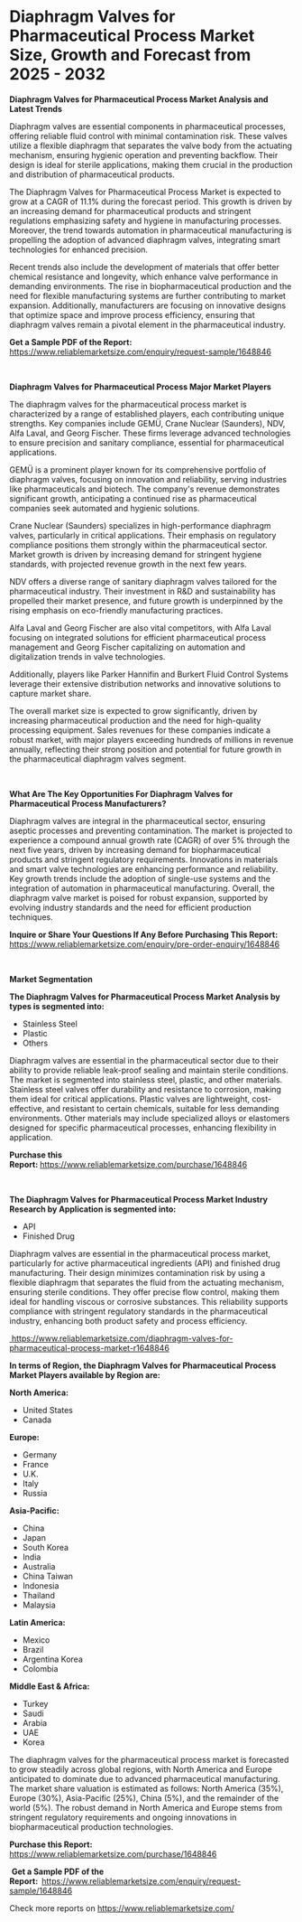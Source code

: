 <p><h1>Diaphragm Valves for Pharmaceutical Process Market Size, Growth and Forecast from 2025 - 2032</h1></p><p><strong>Diaphragm Valves for Pharmaceutical Process Market Analysis and Latest Trends</strong></p>
<p><p>Diaphragm valves are essential components in pharmaceutical processes, offering reliable fluid control with minimal contamination risk. These valves utilize a flexible diaphragm that separates the valve body from the actuating mechanism, ensuring hygienic operation and preventing backflow. Their design is ideal for sterile applications, making them crucial in the production and distribution of pharmaceutical products.</p><p>The Diaphragm Valves for Pharmaceutical Process Market is expected to grow at a CAGR of 11.1% during the forecast period. This growth is driven by an increasing demand for pharmaceutical products and stringent regulations emphasizing safety and hygiene in manufacturing processes. Moreover, the trend towards automation in pharmaceutical manufacturing is propelling the adoption of advanced diaphragm valves, integrating smart technologies for enhanced precision.</p><p>Recent trends also include the development of materials that offer better chemical resistance and longevity, which enhance valve performance in demanding environments. The rise in biopharmaceutical production and the need for flexible manufacturing systems are further contributing to market expansion. Additionally, manufacturers are focusing on innovative designs that optimize space and improve process efficiency, ensuring that diaphragm valves remain a pivotal element in the pharmaceutical industry.</p></p>
<p><strong>Get a Sample PDF of the Report:&nbsp;</strong> <a href="https://www.reliablemarketsize.com/enquiry/request-sample/1648846?utm_campaign=2945&utm_medium=2&utm_source=Github&utm_content=ia&utm_term=26032025&utm_id=diaphragm-valves-for-pharmaceutical-process">https://www.reliablemarketsize.com/enquiry/request-sample/1648846</a></p>
<p>&nbsp;</p>
<p><strong>Diaphragm Valves for Pharmaceutical Process Major Market Players</strong></p>
<p><p>The diaphragm valves for the pharmaceutical process market is characterized by a range of established players, each contributing unique strengths. Key companies include GEMÜ, Crane Nuclear (Saunders), NDV, Alfa Laval, and Georg Fischer. These firms leverage advanced technologies to ensure precision and sanitary compliance, essential for pharmaceutical applications.</p><p>GEMÜ is a prominent player known for its comprehensive portfolio of diaphragm valves, focusing on innovation and reliability, serving industries like pharmaceuticals and biotech. The company's revenue demonstrates significant growth, anticipating a continued rise as pharmaceutical companies seek automated and hygienic solutions.</p><p>Crane Nuclear (Saunders) specializes in high-performance diaphragm valves, particularly in critical applications. Their emphasis on regulatory compliance positions them strongly within the pharmaceutical sector. Market growth is driven by increasing demand for stringent hygiene standards, with projected revenue growth in the next few years.</p><p>NDV offers a diverse range of sanitary diaphragm valves tailored for the pharmaceutical industry. Their investment in R&D and sustainability has propelled their market presence, and future growth is underpinned by the rising emphasis on eco-friendly manufacturing practices.</p><p>Alfa Laval and Georg Fischer are also vital competitors, with Alfa Laval focusing on integrated solutions for efficient pharmaceutical process management and Georg Fischer capitalizing on automation and digitalization trends in valve technologies.</p><p>Additionally, players like Parker Hannifin and Burkert Fluid Control Systems leverage their extensive distribution networks and innovative solutions to capture market share.</p><p>The overall market size is expected to grow significantly, driven by increasing pharmaceutical production and the need for high-quality processing equipment. Sales revenues for these companies indicate a robust market, with major players exceeding hundreds of millions in revenue annually, reflecting their strong position and potential for future growth in the pharmaceutical diaphragm valves segment.</p></p>
<p>&nbsp;</p>
<p><strong>What Are The Key Opportunities For Diaphragm Valves for Pharmaceutical Process Manufacturers?</strong></p>
<p><p>Diaphragm valves are integral in the pharmaceutical sector, ensuring aseptic processes and preventing contamination. The market is projected to experience a compound annual growth rate (CAGR) of over 5% through the next five years, driven by increasing demand for biopharmaceutical products and stringent regulatory requirements. Innovations in materials and smart valve technologies are enhancing performance and reliability. Key growth trends include the adoption of single-use systems and the integration of automation in pharmaceutical manufacturing. Overall, the diaphragm valve market is poised for robust expansion, supported by evolving industry standards and the need for efficient production techniques.</p></p>
<p><strong>Inquire or Share Your Questions If Any Before Purchasing This Report:</strong> <a href="https://www.reliablemarketsize.com/enquiry/pre-order-enquiry/1648846?utm_campaign=2945&utm_medium=2&utm_source=Github&utm_content=ia&utm_term=26032025&utm_id=diaphragm-valves-for-pharmaceutical-process">https://www.reliablemarketsize.com/enquiry/pre-order-enquiry/1648846</a></p>
<p>&nbsp;</p>
<p><strong>Market Segmentation</strong></p>
<p><strong>The Diaphragm Valves for Pharmaceutical Process Market Analysis by types is segmented into:</strong></p>
<p><ul><li>Stainless Steel</li><li>Plastic</li><li>Others</li></ul></p>
<p><p>Diaphragm valves are essential in the pharmaceutical sector due to their ability to provide reliable leak-proof sealing and maintain sterile conditions. The market is segmented into stainless steel, plastic, and other materials. Stainless steel valves offer durability and resistance to corrosion, making them ideal for critical applications. Plastic valves are lightweight, cost-effective, and resistant to certain chemicals, suitable for less demanding environments. Other materials may include specialized alloys or elastomers designed for specific pharmaceutical processes, enhancing flexibility in application.</p></p>
<p><strong>Purchase this Report:&nbsp;</strong><a href="https://www.reliablemarketsize.com/purchase/1648846?utm_campaign=2945&utm_medium=2&utm_source=Github&utm_content=ia&utm_term=26032025&utm_id=diaphragm-valves-for-pharmaceutical-process">https://www.reliablemarketsize.com/purchase/1648846</a></p>
<p>&nbsp;</p>
<p><strong>The Diaphragm Valves for Pharmaceutical Process Market Industry Research by Application is segmented into:</strong></p>
<p><ul><li>API</li><li>Finished Drug</li></ul></p>
<p><p>Diaphragm valves are essential in the pharmaceutical process market, particularly for active pharmaceutical ingredients (API) and finished drug manufacturing. Their design minimizes contamination risk by using a flexible diaphragm that separates the fluid from the actuating mechanism, ensuring sterile conditions. They offer precise flow control, making them ideal for handling viscous or corrosive substances. This reliability supports compliance with stringent regulatory standards in the pharmaceutical industry, enhancing both product safety and process efficiency.</p></p>
<p><a href="https://www.reliablemarketsize.com/diaphragm-valves-for-pharmaceutical-process-market-r1648846?utm_campaign=2945&utm_medium=2&utm_source=Github&utm_content=ia&utm_term=26032025&utm_id=diaphragm-valves-for-pharmaceutical-process">&nbsp;https://www.reliablemarketsize.com/diaphragm-valves-for-pharmaceutical-process-market-r1648846</a></p>
<p><strong>In terms of Region, the Diaphragm Valves for Pharmaceutical Process Market Players available by Region are:</strong></p>
<p>
    <p> <strong> North America: </strong>
        <ul>
            <li>United States</li>
            <li>Canada</li>
        </ul>
        </p> 
    <p> <strong> Europe: </strong>
        <ul>
            <li>Germany</li>
            <li>France</li>
            <li>U.K.</li>
            <li>Italy</li>
            <li>Russia</li>
        </ul>
        </p> 
    <p> <strong> Asia-Pacific: </strong>
        <ul>
            <li>China</li>
            <li>Japan</li>
            <li>South Korea</li>
            <li>India</li>
            <li>Australia</li>
            <li>China Taiwan</li>
            <li>Indonesia</li>
            <li>Thailand</li>
            <li>Malaysia</li>
        </ul>
        </p> 
    <p> <strong> Latin America: </strong>
        <ul>
            <li>Mexico</li>
            <li>Brazil</li>
            <li>Argentina Korea</li>
            <li>Colombia</li>
        </ul>
        </p> 
    <p> <strong> Middle East & Africa: </strong>
        <ul>
            <li>Turkey</li>
            <li>Saudi</li>
            <li>Arabia</li>
            <li>UAE</li>
            <li>Korea</li>
        </ul>
    </p>
    </p>
<p><p>The diaphragm valves for the pharmaceutical process market is forecasted to grow steadily across global regions, with North America and Europe anticipated to dominate due to advanced pharmaceutical manufacturing. The market share valuation is estimated as follows: North America (35%), Europe (30%), Asia-Pacific (25%), China (5%), and the remainder of the world (5%). The robust demand in North America and Europe stems from stringent regulatory requirements and ongoing innovations in biopharmaceutical production technologies.</p></p>
<p><strong>Purchase this Report: </strong><a href="https://www.reliablemarketsize.com/purchase/1648846?utm_campaign=2945&utm_medium=2&utm_source=Github&utm_content=ia&utm_term=26032025&utm_id=diaphragm-valves-for-pharmaceutical-process">https://www.reliablemarketsize.com/purchase/1648846</a></p>
<p>&nbsp;<strong>Get a Sample PDF of the Report:&nbsp;&nbsp;</strong><a href="https://www.reliablemarketsize.com/enquiry/request-sample/1648846?utm_campaign=2945&utm_medium=2&utm_source=Github&utm_content=ia&utm_term=26032025&utm_id=diaphragm-valves-for-pharmaceutical-process">https://www.reliablemarketsize.com/enquiry/request-sample/1648846</a></p>
<p><strong></strong></p>
<p>Check more reports on <a href="https://www.reliablemarketsize.com/?utm_campaign=2945&utm_medium=2&utm_source=Github&utm_content=ia&utm_term=26032025&utm_id=diaphragm-valves-for-pharmaceutical-process">https://www.reliablemarketsize.com/</a></p>